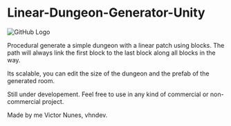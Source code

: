 # Linear-Dungeon-Generator-Unity

![GitHub Logo](https://i.imgur.com/NndZyjN.png)

  Procedural generate a simple dungeon with a linear patch using blocks. The path will always link the first block to the last block along all blocks in the way.
  
  Its scalable, you can edit the size of the dungeon and the prefab of the generated room.

  Still under developement. Feel free to use in any kind of commercial or non-commercial project.

  Made by me Victor Nunes, vhndev.

